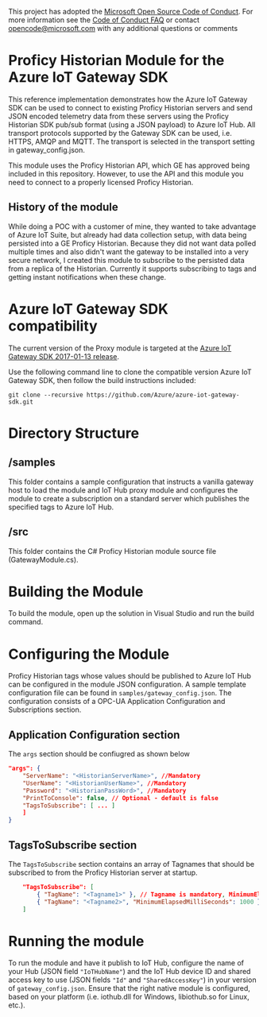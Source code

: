 This project has adopted the [Microsoft Open Source Code of Conduct](https://opensource.microsoft.com/codeofconduct/). For more information see the [Code of Conduct FAQ](https://opensource.microsoft.com/codeofconduct/faq/) or contact [opencode@microsoft.com](mailto:opencode@microsoft.com) with any additional questions or comments

# Proficy Historian Module for the Azure IoT Gateway SDK
This reference implementation demonstrates how the Azure IoT Gateway SDK can be used to connect to existing Proficy Historian servers and send JSON encoded telemetry data from these servers using the Proficy Historian SDK pub/sub format (using a JSON payload) to Azure IoT Hub. All transport protocols supported by the Gateway SDK can be used, i.e. HTTPS, AMQP and MQTT. The transport is selected in the transport setting in gateway_config.json.

This module uses the Proficy Historian API, which GE has approved being included in this repository.
However, to use the API and this module you need to connect to a properly licensed Proficy Historian. 

## History of the module
While doing a POC with a customer of mine, they wanted to take advantage of Azure IoT Suite, but already had data collection setup,
with data being persisted into a GE Proficy Historian.
Because they did not want data polled multiple times and also didn't want the gateway to be installed into a very secure network,
I created this module to subscribe to the persisted data from a replica of the Historian.
Currently it supports subscribing to tags and getting instant notifications when these change.

# Azure IoT Gateway SDK compatibility
The current version of the Proxy module is targeted at the [Azure IoT Gateway SDK 2017-01-13 release](https://github.com/Azure/azure-iot-gateway-sdk/releases/tag/2017-01-13).

Use the following command line to clone the compatible version Azure IoT Gateway SDK, then follow the build instructions included:

```
git clone --recursive https://github.com/Azure/azure-iot-gateway-sdk.git
```
# Directory Structure

## /samples
This folder contains a sample configuration that instructs a vanilla gateway host to load the module and IoT Hub proxy module and configures the module to create a 
subscription on a standard server which publishes the specified tags to Azure IoT Hub.

## /src
This folder contains the C# Proficy Historian module source file (GatewayModule.cs).

# Building the Module
To build the module, open up the solution in Visual Studio and run the build command. 

# Configuring the Module
Proficy Historian tags whose values should be published to Azure IoT Hub can be configured in the module JSON configuration.  A sample template configuration file can be found in ```samples/gateway_config.json```.  The configuration consists of a OPC-UA Application Configuration and Subscriptions section.  

## Application Configuration section
The ```args``` section should be confiugred as shown below  

``` JSON
"args": {
    "ServerName": "<HistorianServerName>", //Mandatory
    "UserName": "<HistorianUserName>", //Mandatory
    "Password": "<HistorianPassWord>", //Mandatory
    "PrintToConsole": false, // Optional - default is false
    "TagsToSubscribe": [ ... ]
    ]
}
```

## TagsToSubscribe section
The ```TagsToSubscribe``` section contains an array of Tagnames that should be subscribed to from the Proficy Historian server at startup.

``` JSON
    "TagsToSubscribe": [
        { "TagName": "<Tagname1>" }, // Tagname is mandatory, MinimumElapsedMilliSeconds is optional - default is 1000
        { "TagName": "<Tagname2>", "MinimumElapsedMilliSeconds": 1000 }
    ]

```

# Running the module

To run the module and have it publish to IoT Hub, configure the name of your Hub (JSON field ```"IoTHubName"```) and the IoT Hub device ID and shared access key to use (JSON fields ```"Id"``` and ```"SharedAccessKey"```) in your version of ```gateway_config.json```.  Ensure that the right native module is configured, based on your platform (i.e. iothub.dll for Windows, libiothub.so for Linux, etc.).
